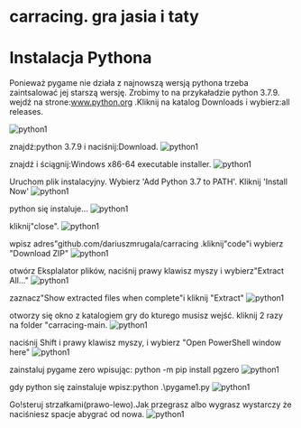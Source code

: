 # carracing. gra jasia i taty

# Instalacja Pythona
Ponieważ pygame nie działa z najnowszą wersją pythona trzeba zaintsalować jej starszą wersję. 
Zrobimy to na przykaładzie python 3.7.9.
wejdź na strone:www.python.org .Kliknij na katalog Downloads i wybierz:all releases.

![python1](images/screenshots/2021-02-27_10h02_27.png)

znajdź:python 3.7.9 i naciśnij:Download.
![python1](images/screenshots/2021-02-27_10h04_39.png)

znajdź i ściągnij:Windows x86-64 executable installer.
![python1](images/screenshots/2021-02-27_10h05_06.png)

Uruchom plik instalacyjny.
Wybierz 'Add Python 3.7 to PATH'.
Kliknij 'Install Now'
![python1](images/screenshots/2021-02-27_10h07_23.png)

python się instaluje...
![python1](images/screenshots/2021-02-27_10h08_07.png)

kliknij"close".
![python1](images/screenshots/2021-02-27_10h08_51.png)

wpisz adres"github.com/dariuszmrugala/carracing .kliknij"code"i wybierz "Download ZIP"
![python1](images/screenshots/2021-02-27_10h09_18.png)

otwórz Eksplalator plików, naciśnij prawy klawisz myszy i wybierz"Extract All..."
![python1](images/screenshots/2021-02-27_10h11_21.png)

zaznacz"Show extracted files when complete"i kliknij "Extract"
![python1](images/screenshots/2021-02-27_10h11_26.png)

otworzy się okno z katalogiem gry do kturego musisz wejść.
kliknij 2 razy na folder "carracing-main.
![python1](images/screenshots/2021-02-27_10h16_29.png)

naciśnij Shift i prawy klawisz myszy, i wybierz "Open PowerShell window here"
![python1](images/screenshots/2021-02-27_10h16_51.png)

zainstaluj pygame zero wpisując: python -m pip install pgzero
![python1](images/screenshots/2021-02-27_10h18_20.png)

gdy python się zainstaluje wpisz:python .\pygame1.py
![python1](images/screenshots/2021-02-27_10h19_47.png)

Go!steruj strzałkami(prawo-lewo).Jak przegrasz albo wygrasz wystarczy że naciśniesz spacje abygrać od nowa.
![python1](images/screenshots/2021-02-27_10h20_47.png)

